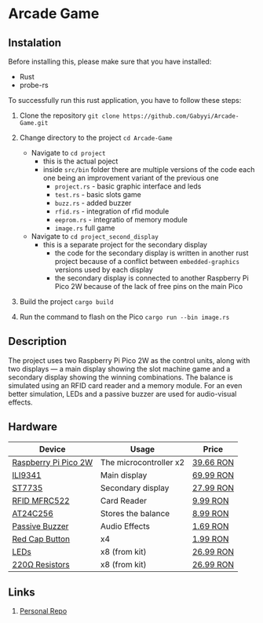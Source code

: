# Arcade Game

## Instalation

Before installing this, please make sure that you have installed:
  - Rust
  - probe-rs

To successfully run this rust application, you have to follow these steps:

  1. Clone the repository `git clone https://github.com/Gabyyi/Arcade-Game.git`

  2. Change directory to the project `cd Arcade-Game`
      - Navigate to `cd project`
        - this is the actual poject
        - inside `src/bin` folder there are multiple versions of the code each one being an improvement variant of the previous one
          - `project.rs` - basic graphic interface and leds
          - `test.rs` - basic slots game
          - `buzz.rs` - added buzzer
          - `rfid.rs` - integration of rfid module
          - `eeprom.rs` - integratio of memory module
          - `image.rs` full game
      - Navigate to `cd project_second_display`
        - this is a separate project for the secondary display
          - the code for the secondary display is written in another rust project because of a conflict between `embedded-graphics` versions used by each display
          - the secondary display is connected to another Raspberry Pi Pico 2W because of the lack of free pins on the main Pico   
  3. Build the project `cargo build`
  
  4. Run the command to flash on the Pico `cargo run --bin image.rs`

## Description

The project uses two Raspberry Pi Pico 2W as the control units, along with two displays — a main display showing the slot machine game and a secondary display showing the winning combinations. The balance is simulated using an RFID card reader and a memory module. For an even better simulation, LEDs and a passive buzzer are used for audio-visual effects.

## Hardware

| Device | Usage | Price |
|--------|--------|-------|
| [Raspberry Pi Pico 2W](https://www.raspberrypi.com/documentation/microcontrollers/pico-series.html) | The microcontroller x2 | [39.66 RON](https://www.optimusdigital.ro/ro/placi-raspberry-pi/13327-raspberry-pi-pico-2-w.html) |
| [ILI9341](https://cdn-shop.adafruit.com/datasheets/ILI9341.pdf) | Main display | [69.99 RON](https://www.optimusdigital.ro/ro/optoelectronice-lcd-uri/3550-modul-lcd-de-28-cu-spi-i-controller-ili9341-240x320-px.html) |
| [ST7735](https://www.hpinfotech.ro/ST7735S.pdf) | Secondary display | [27.99 RON](https://www.optimusdigital.ro/ro/optoelectronice-lcd-uri/870-modul-lcd-144.html) |
| [RFID MFRC522](https://www.nxp.com/docs/en/data-sheet/MFRC522.pdf) | Card Reader | [9.99 RON](https://www.optimusdigital.ro/ro/wireless-rfid/67-modul-cititor-rfid-mfrc522.html) |
| [AT24C256](https://ww1.microchip.com/downloads/en/DeviceDoc/doc0670.pdf) | Stores the balance | [8.99 RON](https://www.optimusdigital.ro/ro/memorii/632-modul-eeprom-at24c256.html) |
| [Passive Buzzer](https://www.handsontec.com/dataspecs/module/passive%20buzzer.pdf) | Audio Effects | [1.69 RON](https://www.optimusdigital.ro/ro/componente-electronice/12598-modul-buzzer-pasiv.html) |
| [Red Cap Button](https://baltacom.com/upload/uf/546/5462ae185a73b708af4e9df5946d9a3e.pdf) | x4 | [1.99 RON](https://www.optimusdigital.ro/ro/butoane-i-comutatoare/1114-buton-cu-capac-rotund-rou.html) |
| [LEDs](https://www.farnell.com/datasheets/1498852.pdf) | x8 (from kit)| [26.99 RON](https://www.optimusdigital.ro/ro/kituri-optimus-digital/9517-set-de-led-uri-asortate-de-5-mm-si-3-mm-310-buc-cu-rezistoare-bonus.html) |
| [220Ω Resistors](https://www.optimusdigital.ro/ro/kituri-optimus-digital/9517-set-de-led-uri-asortate-de-5-mm-si-3-mm-310-buc-cu-rezistoare-bonus.html) | x8 (from kit)| [26.99 RON](https://www.optimusdigital.ro/ro/kituri-optimus-digital/9517-set-de-led-uri-asortate-de-5-mm-si-3-mm-310-buc-cu-rezistoare-bonus.html) |

## Links

1. [Personal Repo](https://github.com/Gabyyi/Arcade-Game)
